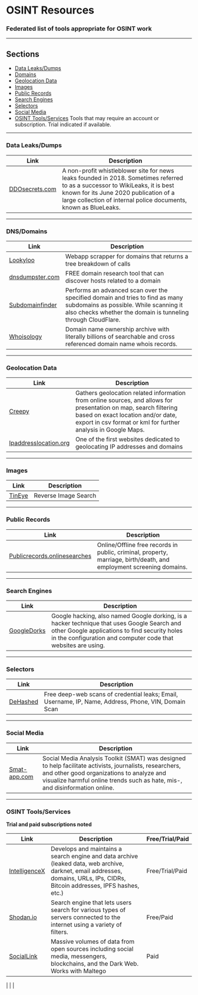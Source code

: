 # OSINT Resources
### Federated list of tools appropriate for OSINT work


---
## Sections
* <a href="#Data Leaks/Dumps">Data Leaks/Dumps</a>
* <a href="#Domains">Domains</a>
* <a href="#Geolocation Data">Geolocation Data</a>
* <a href="#Images">Images</a>
* <a href="#Public Records">Public Records</a>
* <a href="#Search Engines">Search Engines</a>
* <a href="#Selectors">Selectors</a> 
* <a href="#Social Media">Social Media</a>
* <a href="#OSINT Tools/Services">OSINT Tools/Services</a> Tools that may require an account or subscription. Trial indicated if available.

---

<a name="Data Leaks/Dumps"></a>
### Data Leaks/Dumps
| **Link**             | **Description**            |
|------------------|-------------------------|
 | <a href='https://ddosecrets.com/wiki/Special:AllPages'>DDOsecrets.com</a> | A non-profit whistleblower site for news leaks founded in 2018. Sometimes referred to as a successor to WikiLeaks, it is best known for its June 2020 publication of a large collection of internal police documents, known as BlueLeaks. |

---

<a name="Domains"></a>
### DNS/Domains
| **Link**             | **Description**             |
|------------------|-------------------------|
| <a href='https://lookyloo.circl.lu/'>Lookyloo</a> | Webapp scrapper for domains that returns a tree breakdown of calls |
| <a href='https://dnsdumpster.com/'>dnsdumpster.com</a> | FREE domain research tool that can discover hosts related to a domain |
| <a href='https://subdomainfinder.c99.nl/'>Subdomainfinder</a> | Performs an advanced scan over the specified domain and tries to find as many subdomains as possible. While scanning it also checks whether the domain is tunneling through CloudFlare. |
| <a href='https://whoisology.com/'>Whoisology</a> | Domain name ownership archive with literally billions of searchable and cross referenced domain name whois records. |

---

<a name="Geolocation Data"></a>
### Geolocation Data
| **Link**             | **Description**             |
|------------------|-------------------------|
| <a href='https://www.geocreepy.com/'>Creepy</a> | Gathers geolocation related information from online sources, and allows for presentation on map, search filtering based on exact location and/or date, export in csv format or kml for further analysis in Google Maps. |
| <a href='https://www.ipaddresslocation.org/'>Ipaddresslocation.org </a> | One of the first websites dedicated to geolocating IP addresses and domains |

---

<a name="Images"></a>
### Images
| **Link**             | **Description**             |
|------------------|-------------------------|
| <a href='https://tineye.com/'>TinEye</a> | Reverse Image Search |

---

<a name="Public Records"></a>
### Public Records  
| **Link**             | **Description**             |
|------------------|-------------------------|
| <a href='https://publicrecords.onlinesearches.com/'>Publicrecords.onlinesearches</a> | Online/Offline free records in public, criminal, property, marriage, birth/death, and employment screening domains. |

---
 
<a name="Search Engines"></a>
### Search Engines
| **Link**             | **Description**             |
|------------------|-------------------------|
|<a href='https://exploit-db.com/google-hacking-database'>GoogleDorks</a> | Google hacking, also named Google dorking, is a hacker technique that uses Google Search and other Google applications to find security holes in the configuration and computer code that websites are using. |

---

<a name="Selectors"></a>
### Selectors
| **Link**             | **Description**             |
|------------------|-------------------------|
| <a href='https://www.dehashed.com/'>DeHashed</a> | Free deep-web scans of credential leaks; Email, Username, IP, Name, Address, Phone, VIN, Domain Scan |

---

<a name="Social Media"></a>
### Social Media
| **Link**             | **Description**             |
|------------------|-------------------------|
| <a href='https://www.smat-app.com/'>Smat-app.com</a> | Social Media Analysis Toolkit (SMAT) was designed to help facilitate activists, journalists, researchers, and other good organizations to analyze and visualize harmful online trends such as hate, mis-, and disinformation online. |

---

<a name="OSINT Tools/Services"></a>
### OSINT Tools/Services
**Trial and paid subscriptions noted**

| **Link**             | **Description**             | **Free/Trial/Paid** |
|------------------|-------------------------|-----------------|
| <a href='https://intelx.io/'>IntelligenceX</a> | Develops and maintains a search engine and data archive (leaked data, web archive, darknet, email addresses, domains, URLs, IPs, CIDRs, Bitcoin addresses, IPFS hashes, etc.) | Free/Trial/Paid |
| <a href='https://shodan.io'>Shodan.io</a> | Search engine that lets users search for various types of servers connected to the internet using a variety of filters. | Free/Paid |
| <a href='https://sociallinks.io/'>SocialLink</a> | Massive volumes of data from open sources including social media, messengers, blockchains, and the Dark Web. Works with Maltego | Paid |




| <a href=' '> </a> |  | 

